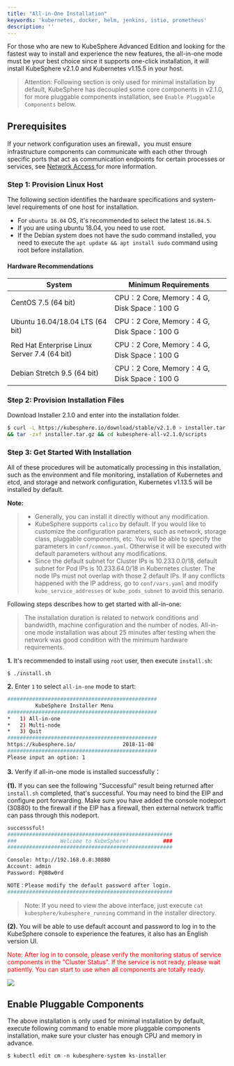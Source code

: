 ```yaml
---
title: "All-in-One Installation"
keywords: 'kubernetes, docker, helm, jenkins, istio, prometheus'
description: ''
---
```


For those who are new to KubeSphere Advanced Edition and looking for the fastest way to install and experience the new features, the all-in-one mode must be your best choice since it supports one-click installation, it will install KubeSphere v2.1.0 and Kubernetes v1.15.5 in your host.

> Attention: Following section is only used for minimal installation by default, KubeSphere has decoupled some core components in v2.1.0, for more pluggable components installation, see `Enable Pluggable Components` below.


<!-- <asciinema-player src="/all-in-one.json" cols="99" rows="41"></asciinema-player> -->

## Prerequisites

If your network configuration uses an firewall，you must ensure infrastructure components can communicate with each other through specific ports that act as communication endpoints for certain processes or services, see [Network Access
](https://github.com/kubesphere/ks-installer/blob/master/docs/NetWorkAccess.md) for more information.

### Step 1: Provision Linux Host

The following section identifies the hardware specifications and system-level requirements of one host for installation.

- For `ubuntu 16.04` OS, it's recommended to select the latest `16.04.5`.
- If you are using ubuntu 18.04, you need to use root.
- If the Debian system does not have the sudo command installed, you need to execute the `apt update && apt install sudo` command using root before installation.

#### Hardware Recommendations

| System  | Minimum Requirements |
| ------- | ----------- |
| CentOS 7.5 (64 bit)         | CPU：2 Core,  Memory：4 G, Disk Space：100 G |
| Ubuntu 16.04/18.04 LTS (64 bit)   | CPU：2 Core,  Memory：4 G, Disk Space：100 G |
| Red Hat Enterprise Linux Server 7.4 (64 bit) | CPU：2 Core,  Memory：4 G, Disk Space：100 G  |
|Debian Stretch 9.5 (64 bit)| CPU：2 Core,  Memory：4 G, Disk Space：100 G  |

### Step 2: Provision Installation Files

<!-- <div class="md-tabs">
<input type="radio" name="tabs" id="stable" checked="checked">
<label for="stable">Online Installer (2.0.2)</label>
<span class="md-tab">

Download `KubeSphere Advanced Edition 2.0.2` and enter into the installation folder.

```bash
$ curl -L https://kubesphere.io/download/stable/advanced-2.0.2 > advanced-2.0.2.tar.gz \
&& tar -zxf advanced-2.0.2.tar.gz && cd kubesphere-all-advanced-2.0.2/scripts
```

</span>
<input type="radio" name="tabs" id="offline">
<label for="offline">Offline Installer (2.0.2)</label>
<span class="md-tab">

Download `KubeSphere Advanced Edition 2.0.2` and enter into the installation folder.

```bash
$ curl -L https://kubesphere.io/download/offline/advanced-2.0.2 > advanced-2.0.2.tar.gz && tar -zxf advanced-2.0.2.tar.gz && cd kubesphere-all-offline-advanced-2.0.2/scripts
```

</span>
</div> -->

Download Installer 2.1.0 and enter into the installation folder.

```bash
$ curl -L https://kubesphere.io/download/stable/v2.1.0 > installer.tar.gz \
&& tar -zxf installer.tar.gz && cd kubesphere-all-v2.1.0/scripts
```

### Step 3: Get Started With Installation

All of these procedures will be automatically processing in this installation, such as the environment and file monitoring, installation of Kubernetes and etcd, and storage and network configuration, Kubernetes v1.13.5 will be installed by default.

**Note:**

> - Generally, you can install it directly without any modification.
> - KubeSphere supports `calico` by default. If you would like to customize the configuration parameters, such as network, storage class, pluggable components, etc. You will be able to specify the parameters in `conf/common.yaml`. Otherwise it will be executed with default parameters without any modifications.
> - Since the default subnet for Cluster IPs is 10.233.0.0/18, default subnet for Pod IPs is 10.233.64.0/18 in Kubernetes cluster. The node IPs must not overlap with those 2 default IPs. If any conflicts happened with the IP address, go to `conf/vars.yaml` and modify `kube_service_addresses` or `kube_pods_subnet` to avoid this senario.

Following steps describes how to get started with all-in-one:

> The installation duration is related to network conditions and bandwidth, machine configuration and the number of nodes. All-in-one mode installation was about 25 minutes after testing when the network was good condition with the minimum hardware requirements.

**1.** It's recommended to install using `root` user, then execute `install.sh`:

```
$ ./install.sh
```

**2.** Enter `1` to select `all-in-one` mode to start:

```bash
################################################
         KubeSphere Installer Menu
################################################
*   1) All-in-one
*   2) Multi-node
*   3) Quit
################################################
https://kubesphere.io/               2018-11-08
################################################
Please input an option: 1
```

**3.** Verify if all-in-one mode is installed successfully：

**(1).** If you can see the following "Successful" result being returned after `install.sh` completed, that's successful. You may need to bind the EIP and configure port forwarding. Make sure you have added the console nodeport (30880) to the firewall if the EIP has a firewall, then external network traffic can pass through this nodeport.

```bash
successsful!
#####################################################
###              Welcome to KubeSphere!           ###
#####################################################

Console: http://192.168.0.8:30880
Account: admin
Password: P@88w0rd

NOTE：Please modify the default password after login.
#####################################################
```

> Note: If you need to view the above interface, just execute `cat kubesphere/kubesphere_running` command in the installer directory.

**(2).** You will be able to use default account and password to log in to the KubeSphere console to experience the features, it also has an English version UI.

<font color=red>Note: After log in to console, please verify the monitoring status of service components in the "Cluster Status". If the service is not ready, please wait patiently. You can start to use when all components are totally ready.</font>

![](https://pek3b.qingstor.com/kubesphere-docs/png/20191125003158.png)

## Enable Pluggable Components

The above installation is only used for minimal installation by default, execute following command to enable more pluggable components installation, make sure your cluster has enough CPU and memory in advance.

```
$ kubectl edit cm -n kubesphere-system ks-installer
```
